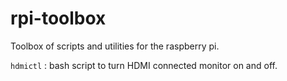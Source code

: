 rpi-toolbox
===========

Toolbox of scripts and utilities for the raspberry pi.

`hdmictl` : bash script to turn HDMI connected monitor on and off.
